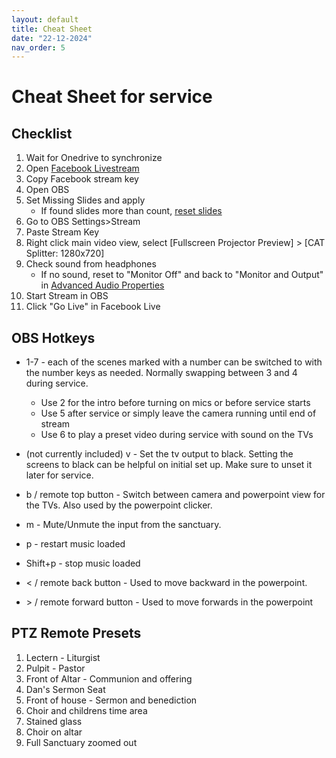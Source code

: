 ```yaml
---
layout: default
title: Cheat Sheet
date: "22-12-2024"
nav_order: 5
---
```

# Cheat Sheet for service

## Checklist
1. Wait for Onedrive to synchronize
1. Open [Facebook Livestream](computer#firefox--facebook-live) 
1. Copy Facebook stream key
1. Open OBS
1. Set Missing Slides and apply
    - If found slides more than count, [reset slides]()
1. Go to OBS Settings>Stream
1. Paste Stream Key 
1. Right click main video view, select [Fullscreen Projector Preview] > [CAT Splitter: 1280x720]
1. Check sound from headphones
    - If no sound, reset to "Monitor Off" and back to "Monitor and Output" in [Advanced Audio Properties]()
1. Start Stream in OBS
1. Click "Go Live" in Facebook Live

## OBS Hotkeys

- 1-7 - each of the scenes marked with a number can be switched to with the number keys as needed. Normally swapping between 3 and 4 during service.
    - Use 2 for the intro before turning on mics or before service starts
    - Use 5 after service or simply leave the camera running until end of stream
    - Use 6 to play a preset video during service with sound on the TVs
- (not currently included) v - Set the tv output to black. Setting the screens to black can be helpful on initial set up. Make sure to unset it later for service.

- b / remote top button - Switch between camera and powerpoint view for the TVs. Also used by the powerpoint clicker.
- m - Mute/Unmute the input from the sanctuary.
- p - restart music loaded 
- Shift+p - stop music loaded 
- < / remote back button - Used to move backward in the powerpoint.
- \> / remote forward button - Used to move forwards in the powerpoint

## PTZ Remote Presets

1. Lectern - Liturgist
2. Pulpit - Pastor
3. Front of Altar - Communion and offering
4. Dan's Sermon Seat
5. Front of house - Sermon and benediction
6. Choir and childrens time area
7. Stained glass 
8. Choir on altar
9. Full Sanctuary zoomed out
